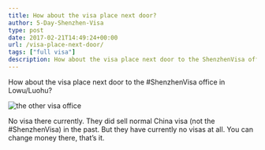 ```yaml
---
title: How about the visa place next door?
author: 5-Day-Shenzhen-Visa
type: post
date: 2017-02-21T14:49:24+00:00
url: /visa-place-next-door/
tags: ["full visa"]
description: How about the visa place next door to the ShenzhenVisa office in Lowu/Luohu?
---
```

How about the visa place next door to the #ShenzhenVisa office in Lowu/Luohu?

![the other visa office](/uploads/the_other_visa_office.jpg)

No visa there currently. They did sell normal China visa (not the #ShenzhenVisa) in the past. But they have currently no visas at all. You can change money there, that&#8217;s it.
